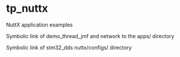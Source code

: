 # tp_nuttx
NuttX application examples

Symbolic link of demo_thread_jmf and network to the apps/ directory

Symbolic link of stm32_dds  nuttx/configs/ directory
